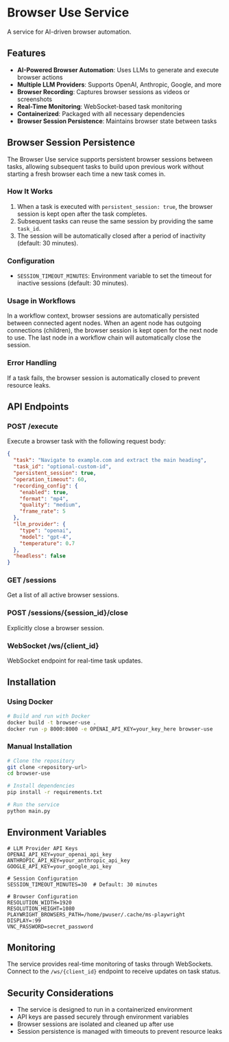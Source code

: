 # Browser Use Service

A service for AI-driven browser automation.

## Features

- **AI-Powered Browser Automation**: Uses LLMs to generate and execute browser actions
- **Multiple LLM Providers**: Supports OpenAI, Anthropic, Google, and more
- **Browser Recording**: Captures browser sessions as videos or screenshots
- **Real-Time Monitoring**: WebSocket-based task monitoring
- **Containerized**: Packaged with all necessary dependencies
- **Browser Session Persistence**: Maintains browser state between tasks

## Browser Session Persistence

The Browser Use service supports persistent browser sessions between tasks, allowing subsequent tasks to build upon previous work without starting a fresh browser each time a new task comes in.

### How It Works

1. When a task is executed with `persistent_session: true`, the browser session is kept open after the task completes.
2. Subsequent tasks can reuse the same session by providing the same `task_id`.
3. The session will be automatically closed after a period of inactivity (default: 30 minutes).

### Configuration

- `SESSION_TIMEOUT_MINUTES`: Environment variable to set the timeout for inactive sessions (default: 30 minutes).

### Usage in Workflows

In a workflow context, browser sessions are automatically persisted between connected agent nodes. When an agent node has outgoing connections (children), the browser session is kept open for the next node to use. The last node in a workflow chain will automatically close the session.

### Error Handling

If a task fails, the browser session is automatically closed to prevent resource leaks.

## API Endpoints

### POST /execute

Execute a browser task with the following request body:

```json
{
  "task": "Navigate to example.com and extract the main heading",
  "task_id": "optional-custom-id",
  "persistent_session": true,
  "operation_timeout": 60,
  "recording_config": {
    "enabled": true,
    "format": "mp4",
    "quality": "medium",
    "frame_rate": 5
  },
  "llm_provider": {
    "type": "openai",
    "model": "gpt-4",
    "temperature": 0.7
  },
  "headless": false
}
```

### GET /sessions

Get a list of all active browser sessions.

### POST /sessions/{session_id}/close

Explicitly close a browser session.

### WebSocket /ws/{client_id}

WebSocket endpoint for real-time task updates.

## Installation

### Using Docker

```bash
# Build and run with Docker
docker build -t browser-use .
docker run -p 8000:8000 -e OPENAI_API_KEY=your_key_here browser-use
```

### Manual Installation

```bash
# Clone the repository
git clone <repository-url>
cd browser-use

# Install dependencies
pip install -r requirements.txt

# Run the service
python main.py
```

## Environment Variables

```
# LLM Provider API Keys
OPENAI_API_KEY=your_openai_api_key
ANTHROPIC_API_KEY=your_anthropic_api_key
GOOGLE_API_KEY=your_google_api_key

# Session Configuration
SESSION_TIMEOUT_MINUTES=30  # Default: 30 minutes

# Browser Configuration
RESOLUTION_WIDTH=1920
RESOLUTION_HEIGHT=1080
PLAYWRIGHT_BROWSERS_PATH=/home/pwuser/.cache/ms-playwright
DISPLAY=:99
VNC_PASSWORD=secret_password
```

## Monitoring

The service provides real-time monitoring of tasks through WebSockets. Connect to the `/ws/{client_id}` endpoint to receive updates on task status.

## Security Considerations

- The service is designed to run in a containerized environment
- API keys are passed securely through environment variables
- Browser sessions are isolated and cleaned up after use
- Session persistence is managed with timeouts to prevent resource leaks

